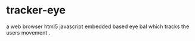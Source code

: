# tracker-eye
a web browser html5 javascript embedded based eye bal which tracks the users movement .
